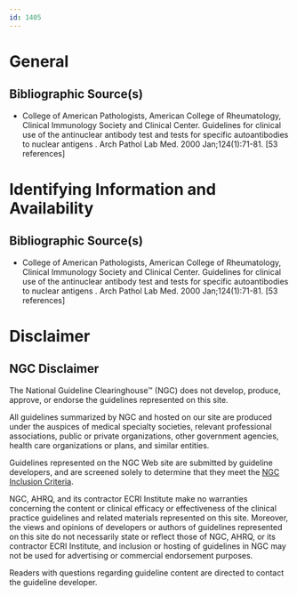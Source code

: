 ```yaml
---
id: 1405
---
```


# General

## Bibliographic Source(s)

- College of American Pathologists, American College of Rheumatology, Clinical Immunology Society and Clinical Center. Guidelines for clinical use of the antinuclear antibody test and tests for specific autoantibodies to nuclear antigens . Arch Pathol Lab Med. 2000 Jan;124(1):71-81. [53 references]

# Identifying Information and Availability

## Bibliographic Source(s)

- College of American Pathologists, American College of Rheumatology, Clinical Immunology Society and Clinical Center. Guidelines for clinical use of the antinuclear antibody test and tests for specific autoantibodies to nuclear antigens . Arch Pathol Lab Med. 2000 Jan;124(1):71-81. [53 references]

# Disclaimer

## NGC Disclaimer

The National Guideline Clearinghouse™ (NGC) does not develop, produce, approve, or endorse the guidelines represented on this site.

All guidelines summarized by NGC and hosted on our site are produced under the auspices of medical specialty societies, relevant professional associations, public or private organizations, other government agencies, health care organizations or plans, and similar entities.

Guidelines represented on the NGC Web site are submitted by guideline developers, and are screened solely to determine that they meet the [NGC Inclusion Criteria](/help-and-about/summaries/inclusion-criteria).

NGC, AHRQ, and its contractor ECRI Institute make no warranties concerning the content or clinical efficacy or effectiveness of the clinical practice guidelines and related materials represented on this site. Moreover, the views and opinions of developers or authors of guidelines represented on this site do not necessarily state or reflect those of NGC, AHRQ, or its contractor ECRI Institute, and inclusion or hosting of guidelines in NGC may not be used for advertising or commercial endorsement purposes.

Readers with questions regarding guideline content are directed to contact the guideline developer.


